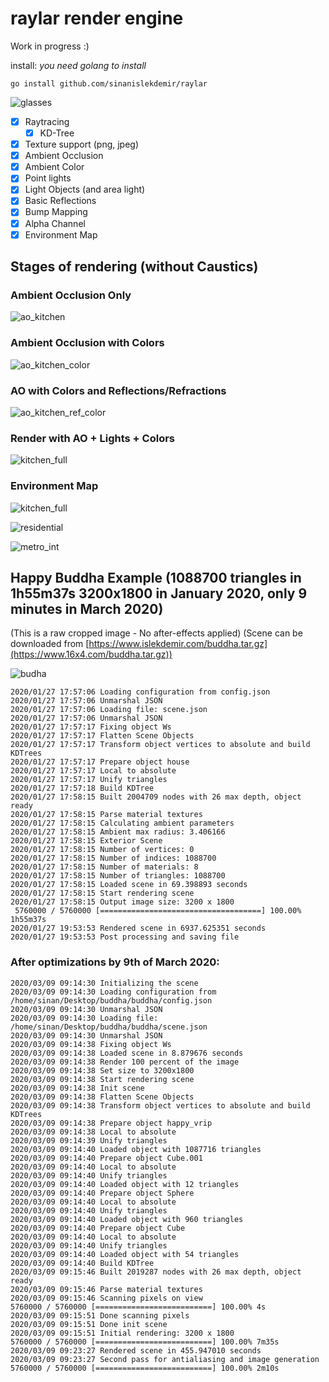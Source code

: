 # raylar render engine

Work in progress :)

install: _you need golang to install_

    go install github.com/sinanislekdemir/raylar

![glasses](https://www.16x4.com/teapot_1200.png)

- [x] Raytracing
  - [x] KD-Tree
- [x] Texture support (png, jpeg)
- [x] Ambient Occlusion
- [x] Ambient Color
- [x] Point lights
- [x] Light Objects (and area light)
- [x] Basic Reflections
- [x] Bump Mapping
- [x] Alpha Channel
- [X] Environment Map

## Stages of rendering (without Caustics)

### Ambient Occlusion Only

![ao_kitchen](https://www.16x4.com/01_kitchen_ao.png)

### Ambient Occlusion with Colors

![ao_kitchen_color](https://www.16x4.com/02_kitchen_ao_color.png)

### AO with Colors and Reflections/Refractions

![ao_kitchen_ref_color](https://www.16x4.com/03_kitchen_ao_color_ref.png)

### Render with AO + Lights + Colors

![kitchen_full](https://www.16x4.com/04_kitchen_ao_color_ref_light.png)


### Environment Map

![kitchen_full](https://www.16x4.com/env_map.png)


![residential](https://www.16x4.com/residental.png)

![metro_int](https://www.16x4.com/mmetro.png)


## Happy Buddha Example (1088700 triangles in 1h55m37s 3200x1800 in January 2020, only 9 minutes in March 2020)
(This is a raw cropped image - No after-effects applied)
(Scene can be downloaded from [https://www.islekdemir.com/buddha.tar.gz](https://www.16x4.com/buddha.tar.gz))

![budha](https://www.16x4.com/buddha_new.jpg)

    2020/01/27 17:57:06 Loading configuration from config.json
    2020/01/27 17:57:06 Unmarshal JSON
    2020/01/27 17:57:06 Loading file: scene.json
    2020/01/27 17:57:06 Unmarshal JSON
    2020/01/27 17:57:17 Fixing object Ws
    2020/01/27 17:57:17 Flatten Scene Objects
    2020/01/27 17:57:17 Transform object vertices to absolute and build KDTrees
    2020/01/27 17:57:17 Prepare object house
    2020/01/27 17:57:17 Local to absolute
    2020/01/27 17:57:17 Unify triangles
    2020/01/27 17:57:18 Build KDTree
    2020/01/27 17:58:15 Built 2004709 nodes with 26 max depth, object ready
    2020/01/27 17:58:15 Parse material textures
    2020/01/27 17:58:15 Calculating ambient parameters
    2020/01/27 17:58:15 Ambient max radius: 3.406166
    2020/01/27 17:58:15 Exterior Scene
    2020/01/27 17:58:15 Number of vertices: 0
    2020/01/27 17:58:15 Number of indices: 1088700
    2020/01/27 17:58:15 Number of materials: 8
    2020/01/27 17:58:15 Number of triangles: 1088700
    2020/01/27 17:58:15 Loaded scene in 69.398893 seconds
    2020/01/27 17:58:15 Start rendering scene
    2020/01/27 17:58:15 Output image size: 3200 x 1800
     5760000 / 5760000 [====================================] 100.00% 1h55m37s
    2020/01/27 19:53:53 Rendered scene in 6937.625351 seconds
    2020/01/27 19:53:53 Post processing and saving file

### After optimizations by 9th of March 2020:

    2020/03/09 09:14:30 Initializing the scene
    2020/03/09 09:14:30 Loading configuration from /home/sinan/Desktop/buddha/buddha/config.json
    2020/03/09 09:14:30 Unmarshal JSON
    2020/03/09 09:14:30 Loading file: /home/sinan/Desktop/buddha/buddha/scene.json
    2020/03/09 09:14:30 Unmarshal JSON
    2020/03/09 09:14:38 Fixing object Ws
    2020/03/09 09:14:38 Loaded scene in 8.879676 seconds
    2020/03/09 09:14:38 Render 100 percent of the image
    2020/03/09 09:14:38 Set size to 3200x1800
    2020/03/09 09:14:38 Start rendering scene
    2020/03/09 09:14:38 Init scene
    2020/03/09 09:14:38 Flatten Scene Objects
    2020/03/09 09:14:38 Transform object vertices to absolute and build KDTrees
    2020/03/09 09:14:38 Prepare object happy_vrip
    2020/03/09 09:14:38 Local to absolute
    2020/03/09 09:14:39 Unify triangles
    2020/03/09 09:14:40 Loaded object with 1087716 triangles
    2020/03/09 09:14:40 Prepare object Cube.001
    2020/03/09 09:14:40 Local to absolute
    2020/03/09 09:14:40 Unify triangles
    2020/03/09 09:14:40 Loaded object with 12 triangles
    2020/03/09 09:14:40 Prepare object Sphere
    2020/03/09 09:14:40 Local to absolute
    2020/03/09 09:14:40 Unify triangles
    2020/03/09 09:14:40 Loaded object with 960 triangles
    2020/03/09 09:14:40 Prepare object Cube
    2020/03/09 09:14:40 Local to absolute
    2020/03/09 09:14:40 Unify triangles
    2020/03/09 09:14:40 Loaded object with 54 triangles
    2020/03/09 09:14:40 Build KDTree
    2020/03/09 09:15:46 Built 2019287 nodes with 26 max depth, object ready
    2020/03/09 09:15:46 Parse material textures
    2020/03/09 09:15:46 Scanning pixels on view
    5760000 / 5760000 [==========================] 100.00% 4s
    2020/03/09 09:15:51 Done scanning pixels
    2020/03/09 09:15:51 Done init scene
    2020/03/09 09:15:51 Initial rendering: 3200 x 1800
    5760000 / 5760000 [==========================] 100.00% 7m35s
    2020/03/09 09:23:27 Rendered scene in 455.947010 seconds
    2020/03/09 09:23:27 Second pass for antialiasing and image generation
    5760000 / 5760000 [==========================] 100.00% 2m10s


